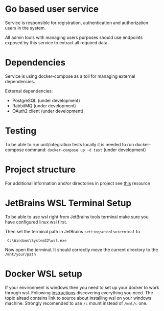 # Go based user service
Service is responsible for registration, authentication and authorization users in the system.

All admin tools with managing users purposes should use endpoints exposed by this service to extract all required data.

# Dependencies
Service is using docker-compose as a toll for managing external dependencies.

External dependencies:
- PostgreSQL (under development)
- RabbitMQ (under development)
- OAuth2 client (under development)

# Testing
To be able to run unit/integration tests locally it is needed to run docker-compose command:
`docker-compose up -d test` (under development) 

# Project structure
For additional information and/or directories in project see [this](https://github.com/golang-standards/project-layout) resource

# JetBrains WSL Terminal Setup
To be able to use wsl right from JetBrains tools terminal make sure you have configured linux wsl first.

Then set the terminal path in JetBrains `settings>tools>terminal` to
     
     C:\Windows\System32\wsl.exe
     
Now open the terminal. It should correctly move the current directory to the `/mnt/your/path`

# Docker WSL setup
If your environment is windows then you need to set up your docker to work through wsl.
Following [instructions](https://nickjanetakis.com/blog/setting-up-docker-for-windows-and-wsl-to-work-flawlessly) discovering everything you need.
The topic alread contains link to source about installing wsl on your windows machine.
Strongly recomended to use `/c` mount instead of `/mnt/c` one.